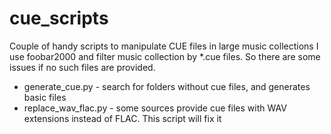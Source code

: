# cue_scripts

Couple of handy scripts to manipulate CUE files in large music collections
I use foobar2000 and filter music collection by *.cue files. So there are some issues if no such files are provided.

- generate_cue.py - search for folders without cue files, and generates basic files
- replace_wav_flac.py - some sources provide cue files with WAV extensions instead of FLAC. This script will fix it